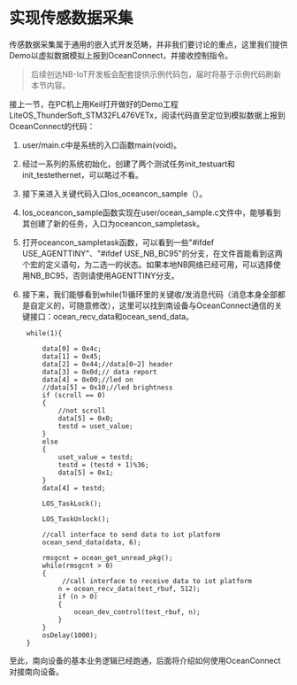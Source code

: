 # 实现传感数据采集

传感数据采集属于通用的嵌入式开发范畴，并非我们要讨论的重点，这里我们提供Demo以虚拟数据模拟上报到OceanConnect，并接收控制指令。

> 后续创达NB-IoT开发板会配套提供示例代码包，届时将基于示例代码刷新本节内容。

接上一节，在PC机上用Keil打开做好的Demo工程LiteOS_ThunderSoft_STM32FL476VETx，阅读代码直至定位到模拟数据上报到OceanConnect的代码：

1. user/main.c中是系统的入口函数main(void)。
2. 经过一系列的系统初始化，创建了两个测试任务init_testuart和init_testethernet，可以略过不看。
3. 接下来进入关键代码入口los_oceancon_sample（）。
4. los_oceancon_sample函数实现在user/ocean_sample.c文件中，能够看到其创建了新的任务，入口为oceancon_sampletask。
5. 打开oceancon_sampletask函数，可以看到一些"#ifdef USE_AGENTTINY"、"#ifdef USE_NB_BC95"的分支，在文件首能看到这两个宏的定义语句，为二选一的状态。如果本地NB网络已经可用，可以选择使用NB_BC95，否则请使用AGENTTINY分支。

6. 接下来，我们能够看到while(1)循环里的关键收/发消息代码（消息本身全部都是自定义的，可随意修改），这里可以找到南设备与OceanConnect通信的关键接口：ocean_recv_data和ocean_send_data。

		while(1){
       
			data[0] = 0x4c;
			data[1] = 0x45;
			data[2] = 0x44;//data[0~2] header
			data[3] = 0x0d;// data report 
			data[4] = 0x00;//led on
			//data[5] = 0x10;//led brightness
	        if (scroll == 0)
	        {
	            //not scroll
	            data[5] = 0x0;
	            testd = uset_value;
	        }
	        else
	        {
	            uset_value = testd;
	            testd = (testd + 1)%36;
	            data[5] = 0x1;
	        }
	        data[4] = testd;
	        
	        LOS_TaskLock();
	        
	        LOS_TaskUnlock();

			//call interface to send data to iot platform
	        ocean_send_data(data, 6);
	        
	        rmsgcnt = ocean_get_unread_pkg();
	        while(rmsgcnt > 0)
	        {
				 //call interface to receive data to iot platform
	            n = ocean_recv_data(test_rbuf, 512);
	            if (n > 0)
	            {
	                ocean_dev_control(test_rbuf, n);
	            }
	        }
	        osDelay(1000);
		}

至此，南向设备的基本业务逻辑已经跑通，后面将介绍如何使用OceanConnect对接南向设备。
